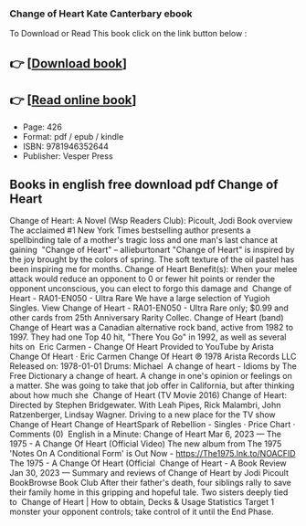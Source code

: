 ### Change of Heart Kate Canterbary ebook

To Download or Read This book click on the link button below :

## 👉  [**[Download book](http://filesbooks.info/download.php?group=book&from=github.com&id=712525&lnk=1063 "Download book")**]

## 👉  [**[Read online book](http://filesbooks.info/download.php?group=book&from=github.com&id=712525&lnk=1063 "Read online book")**]


* Page: 426
* Format: pdf / epub / kindle
* ISBN: 9781946352644
* Publisher: Vesper Press



## Books in english free download pdf Change of Heart



 Change of Heart: A Novel (Wsp Readers Club): Picoult, Jodi Book overview The acclaimed #1 New York Times bestselling author presents a spellbinding tale of a mother&#039;s tragic loss and one man&#039;s last chance at gaining 
 &quot;Change of Heart&quot; – allieburtonart &quot;Change of Heart&quot; is inspired by the joy brought by the colors of spring. The soft texture of the oil pastel has been inspiring me for months.
 Change of Heart Benefit(s): When your melee attack would reduce an opponent to 0 or fewer hit points or render the opponent unconscious, you can elect to forgo this damage and 
 Change of Heart - RA01-EN050 - Ultra Rare We have a large selection of Yugioh Singles. View Change of Heart - RA01-EN050 - Ultra Rare only; $0.99 and other cards from 25th Anniversary Rarity Collec.
 Change of Heart (band) Change of Heart was a Canadian alternative rock band, active from 1982 to 1997. They had one Top 40 hit, &quot;There You Go&quot; in 1992, as well as several hits on 
 Eric Carmen - Change Of Heart Provided to YouTube by Arista Change Of Heart · Eric Carmen Change Of Heart ℗ 1978 Arista Records LLC Released on: 1978-01-01 Drums: Michael 
 A change of heart - Idioms by The Free Dictionary a change of heart. A change in one&#039;s opinion or feelings on a matter. She was going to take that job offer in California, but after thinking about how much she 
 Change of Heart (TV Movie 2016) Change of Heart: Directed by Stephen Bridgewater. With Leah Pipes, Rick Malambri, John Ratzenberger, Lindsay Wagner. Driving to a new place for the TV show 
 Change of Heart Change of HeartSpark of Rebellion - Singles · Price Chart · Comments (0) 
 English in a Minute: Change of Heart Mar 6, 2023 —
 The 1975 - A Change Of Heart (Official Video) The new album from The 1975 &#039;Notes On A Conditional Form&#039; is Out Now - https://The1975.lnk.to/NOACFID The 1975 - A Change Of Heart (Official 
 Change of Heart - A Book Review Jan 30, 2023 —
 Summary and reviews of Change of Heart by Jodi Picoult BookBrowse Book Club After their father&#039;s death, four siblings rally to save their family home in this gripping and hopeful tale. Two sisters deeply tied to 
 Change of Heart | How to obtain, Decks &amp; Usage Statistics Target 1 monster your opponent controls; take control of it until the End Phase.





